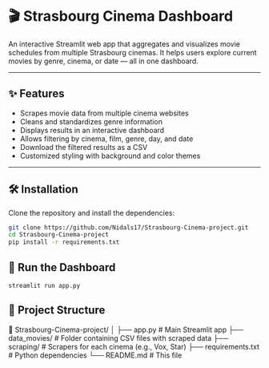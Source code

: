 # 🎬 Strasbourg Cinema Dashboard

An interactive Streamlit web app that aggregates and visualizes movie schedules from multiple Strasbourg cinemas. It helps users explore current movies by genre, cinema, or date — all in one dashboard.

---

## ✨ Features

- Scrapes movie data from multiple cinema websites
- Cleans and standardizes genre information
- Displays results in an interactive dashboard
- Allows filtering by cinema, film, genre, day, and date
- Download the filtered results as a CSV
- Customized styling with background and color themes

---

## 🛠️ Installation

Clone the repository and install the dependencies:

```bash
git clone https://github.com/Nidals17/Strasbourg-Cinema-project.git
cd Strasbourg-Cinema-project
pip install -r requirements.txt

```

## 🚀 Run the Dashboard

``` 
streamlit run app.py

```

## 📁 Project Structure

📁 Strasbourg-Cinema-project/ │ ├── app.py # Main Streamlit app ├── data_movies/ # Folder containing CSV files with scraped data ├── scraping/ # Scrapers for each cinema (e.g., Vox, Star) ├── requirements.txt # Python dependencies └── README.md # This file

